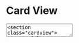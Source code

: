 # Card View

<textarea code-editor="mixed" code-result-size="450">
<section class="cardview">
    <article class="cardview-item">
      <a href="#">
        <img class="cardview-item-figure" src="assets/images/thumb.png" alt="">
        <div class="cardview-item-body">
          <h3>Interdum urna egestas scelerisque 7</h3>
          <p>Curabitur tincidunt interdum urna egestas scelerisque. Cras at metus sed lorem eleifend tincidunt tincidunt interdum urna egestas scelerisque.</p>
        </div>
      </a>
    </article>
    <article class="cardview-item">
      <a href="#">
        <img class="cardview-item-figure" src="assets/images/thumb.png" alt="">
        <div class="cardview-item-body">
          <h3>Interdum urna egestas scelerisque 7</h3>
          <p>Curabitur tincidunt interdum urna egestas scelerisque. Cras at metus sed lorem eleifend tincidunt tincidunt interdum urna egestas scelerisque.</p>
        </div>
      </a>
    </article>
    <article class="cardview-item">
      <a href="#">
        <img class="cardview-item-figure" src="assets/images/thumb.png" alt="">
        <div class="cardview-item-body">
          <h3>Interdum urna egestas scelerisque 7</h3>
          <p>Curabitur tincidunt interdum urna egestas scelerisque. Cras at metus sed lorem eleifend tincidunt tincidunt interdum urna egestas scelerisque.</p>
        </div>
      </a>
    </article>
</section>
</textarea>